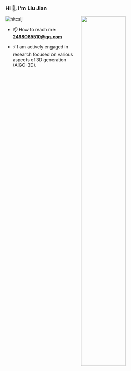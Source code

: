 ### Hi 👋, I'm Liu Jian
<img src="https://komarev.com/ghpvc/?username=hitcslj&label=Profile%20views&color=0e75b6&style=flat" alt="hitcslj" />
<img align="right" width="53%" src="https://github-readme-stats.vercel.app/api?username=hitcslj&show_icons=true">

- 📫 How to reach me: **2498065510@qq.com** 

- ⚡ I am actively engaged in research focused on various aspects of 3D generation (AIGC-3D).
